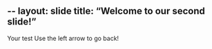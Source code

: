  
--
layout: slide
title: “Welcome to our second slide!”
---
Your test
Use the left arrow to go back!
